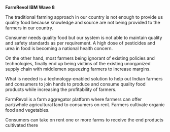 **FarmRevol IBM Wave 8**


The traditional farming approach in our country is not enough to provide us  quality food because knowledge and source are not being provided to the farmers in our country.

Consumer needs quality food but our system is not able to maintain quality and safety standards as per requirement. A high dose of pesticides and urea in food is becoming a national health concern.

 On the other hand, most farmers being ignorant of existing policies and technologies, finally end up being victims of the existing unorganized supply chain with middlemen squeezing farmers to increase margins.
 
What is needed is a technology-enabled solution to help out Indian farmers and consumers to join hands to produce and consume quality food products while increasing the profitability of farmers.

FarmRevol is a farm aggregator platform where farmers can offer part/whole agricultural land to consumers on rent. 
Farmers cultivate organic food and vegetables.

Consumers can take on rent one or more farms to receive the end products cultivated there


